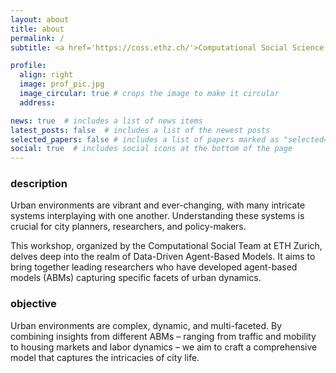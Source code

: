 ```yaml
---
layout: about
title: about
permalink: /
subtitle: <a href='https://coss.ethz.ch/'>Computational Social Science @ ETH Zurich</a>

profile:
  align: right
  image: prof_pic.jpg
  image_circular: true # crops the image to make it circular
  address:

news: true  # includes a list of news items
latest_posts: false  # includes a list of the newest posts
selected_papers: false # includes a list of papers marked as "selected={true}"
social: true  # includes social icons at the bottom of the page
---
```

### description
Urban environments are vibrant and ever-changing, with many intricate systems interplaying with one another. Understanding these systems is crucial for city planners, researchers, and policy-makers.

This workshop, organized by the Computational Social Team at ETH Zurich, delves deep into the realm of Data-Driven Agent-Based Models. 
It aims to bring together leading researchers who have developed agent-based models (ABMs) capturing specific facets of urban dynamics.

### objective
Urban environments are complex, dynamic, and multi-faceted. By combining insights from different ABMs – ranging from traffic and mobility to housing markets and labor dynamics – we aim to craft a comprehensive model that captures the intricacies of city life.